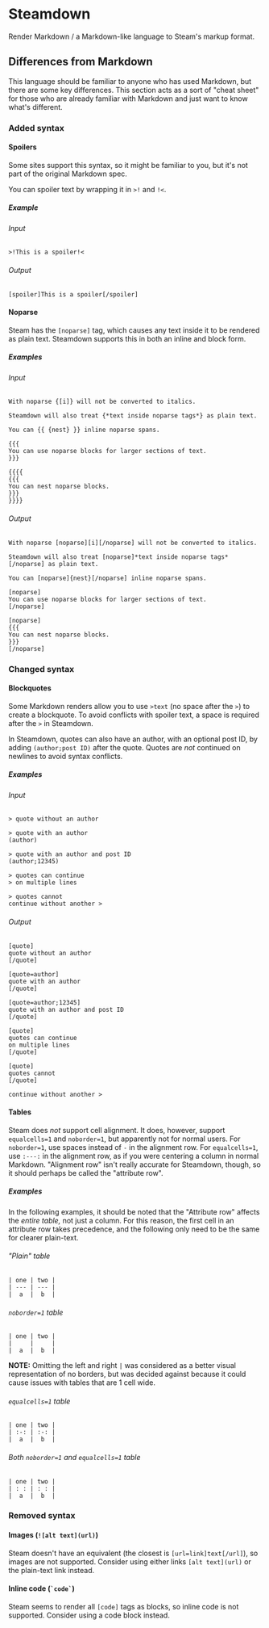 # Steamdown

Render Markdown / a Markdown-like language to Steam's markup format.

## Differences from Markdown

This language should be familiar to anyone who has used Markdown, but there are some key
differences. This section acts as a sort of "cheat sheet" for those who are already
familiar with Markdown and just want to know what's different.

### Added syntax

#### Spoilers

Some sites support this syntax, so it might be familiar to you, but it's not part of
the original Markdown spec.

You can spoiler text by wrapping it in `>!` and `!<`.

##### Example

###### Input

```
>!This is a spoiler!<
```

###### Output

```
[spoiler]This is a spoiler[/spoiler]
```

#### Noparse

Steam has the `[noparse]` tag, which causes any text inside it to be rendered as plain
text. Steamdown supports this in both an inline and block form.

##### Examples

###### Input

```
With noparse {[i]} will not be converted to italics.

Steamdown will also treat {*text inside noparse tags*} as plain text.

You can {{ {nest} }} inline noparse spans.

{{{
You can use noparse blocks for larger sections of text.
}}}

{{{{
{{{
You can nest noparse blocks.
}}}
}}}}
```

###### Output

```
With noparse [noparse][i][/noparse] will not be converted to italics.

Steamdown will also treat [noparse]*text inside noparse tags*[/noparse] as plain text.

You can [noparse]{nest}[/noparse] inline noparse spans.

[noparse]
You can use noparse blocks for larger sections of text.
[/noparse]

[noparse]
{{{
You can nest noparse blocks.
}}}
[/noparse]
```

### Changed syntax

#### Blockquotes

Some Markdown renders allow you to use `>text` (no space after the `>`) to create a
blockquote. To avoid conflicts with spoiler text, a space is required after the `>` in
Steamdown.

In Steamdown, quotes can also have an author, with an optional post ID, by adding
`(author;post ID)` after the quote. Quotes are *not* continued on newlines to avoid
syntax conflicts.

##### Examples

###### Input

```
> quote without an author

> quote with an author
(author)

> quote with an author and post ID
(author;12345)

> quotes can continue
> on multiple lines

> quotes cannot
continue without another >
```

###### Output

```
[quote]
quote without an author
[/quote]

[quote=author]
quote with an author
[/quote]

[quote=author;12345]
quote with an author and post ID
[/quote]

[quote]
quotes can continue
on multiple lines
[/quote]

[quote]
quotes cannot
[/quote]

continue without another >
```

#### Tables

Steam does *not* support cell alignment. It does, however, support `equalcells=1` and
`noborder=1`, but apparently not for normal users. For `noborder=1`, use spaces instead
of `-` in the alignment row. For `equalcells=1`, use `:---:` in the alignment row, as
if you were centering a column in normal Markdown. "Alignment row" isn't really accurate
for Steamdown, though, so it should perhaps be called the "attribute row".

##### Examples

In the following examples, it should be noted that the "Attribute row" affects the
*entire table,* not just a column. For this reason, the first cell in an attribute row
takes precedence, and the following only need to be the same for clearer plain-text.

###### "Plain" table

```
| one | two |
| --- | --- |
|  a  |  b  |
```

###### `noborder=1` table

```
| one | two |
|     |     |
|  a  |  b  |
```

**NOTE:** Omitting the left and right `|` was considered as a better visual
representation of no borders, but was decided against because it could cause issues with
tables that are 1 cell wide.

###### `equalcells=1` table

```
| one | two |
| :-: | :-: |
|  a  |  b  |
```

###### Both `noborder=1` and `equalcells=1` table

```
| one | two |
| : : | : : |
|  a  |  b  |
```

### Removed syntax

#### Images (`![alt text](url)`)

Steam doesn't have an equivalent (the closest is `[url=link]text[/url]`), so images
are not supported. Consider using either links `[alt text](url)` or the plain-text link
instead.

#### Inline code (`` `code` ``)

Steam seems to render all `[code]` tags as blocks, so inline code is not supported.
Consider using a code block instead.
